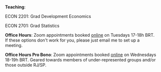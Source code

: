 
__Teaching__:

ECON 2201: Grad Development Economics

ECON 2701: Grad Statistics

__Office Hours__:
Zoom appointments booked [online](https://calendly.com/rdahis) on Tuesdays 17-18h BRT. If these options don't work for you, please just email me to set up a meeting.

__Office Hours Pro Bono__:
Zoom appointments booked [online](https://koalendar.com/e/porta-aberta) on Wednesdays 18-19h BRT. Geared towards members of under-represented groups and/or those outside RJ/SP.

